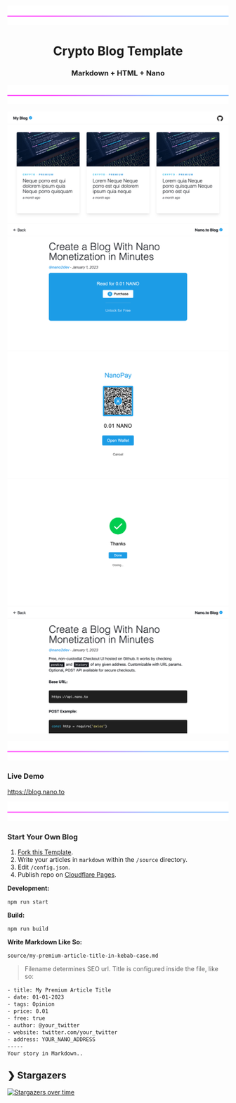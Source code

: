 ![line](https://github.com/fwd/n2/raw/master/.github/line.png)

<h1 align="center">Crypto Blog Template</h1>
<h3 align="center">Markdown + HTML + Nano</h3>

![line](https://github.com/fwd/n2/raw/master/.github/line.png)


![line](https://github.com/fwd/nano-blog/raw/master/.github/banner.png)
![line](https://github.com/fwd/nano-blog/raw/master/.github/payscreen.png)
![line](https://github.com/fwd/nano-blog/raw/master/.github/paywall.png)
![line](https://github.com/fwd/nano-blog/raw/master/.github/success.png)
![line](https://github.com/fwd/nano-blog/raw/master/.github/article.png)


![line](https://github.com/fwd/n2/raw/master/.github/line.png)

### Live Demo

https://blog.nano.to 

![line](https://github.com/fwd/n2/raw/master/.github/line.png)

### Start Your Own Blog

1. [Fork this Template](https://github.com/fwd/nano-blog/generate). 
2. Write your articles in ```markdown``` within the ```/source``` directory.
3. Edit ```/config.json```.
4. Publish repo on [Cloudflare Pages](https://developers.cloudflare.com/pages/).

**Development:**
```
npm run start
```

**Build:**
```
npm run build
```

**Write Markdown Like So:**

```
source/my-premium-article-title-in-kebab-case.md
```

> Filename determines SEO url. Title is configured inside the file, like so:

```
- title: My Premium Article Title
- date: 01-01-2023
- tags: Opinion
- price: 0.01
- free: true
- author: @your_twitter
- website: twitter.com/your_twitter
- address: YOUR_NANO_ADDRESS
-----
Your story in Markdown..
```

## ❯ Stargazers

[![Stargazers over time](https://starchart.cc/fwd/nano-blog.svg)](https://starchart.cc/fwd/nano-blog)
